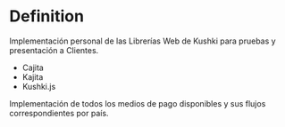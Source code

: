 # Definition

Implementación personal de las Librerías Web de Kushki para pruebas y presentación a Clientes.

 - Cajita
 - Kajita
 - Kushki.js

Implementación de todos los medios de pago disponibles y sus flujos correspondientes por país.